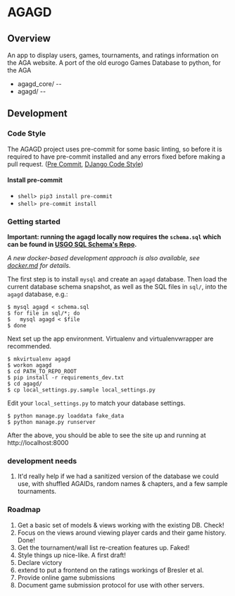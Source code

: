 # AGAGD

## Overview
An app to display users, games, tournaments, and ratings information on the AGA website.
A port of the old eurogo Games Database to python, for the AGA

 - agagd_core/     --
 - agagd/          --

## Development

### Code Style
The AGAGD project uses pre-commit for some basic linting, so before it is required to have pre-commit installed and any errors fixed before making a pull request. ([Pre Commit](https://pre-commit.com/), [DJango Code Style](https://docs.djangoproject.com/en/3.2/internals/contributing/writing-code/coding-style/))

#### Install pre-commit
* `shell> pip3 install pre-commit`
* `shell> pre-commit install`

### Getting started

**Important: running the agagd locally now requires the `schema.sql` which can be found in [USGO SQL Schema's Repo](https://github.com/usgo/usgo-sql-schemas).**

*A new docker-based development approach is also available, see [docker.md](docker.md) for details.*

The first step is to install `mysql` and create an `agagd` database. Then load the current database schema snapshot, as well
as the SQL files in `sql/`, into the `agagd` database, e.g.:

~~~
$ mysql agagd < schema.sql
$ for file in sql/*; do
$   mysql agagd < $file
$ done
~~~

Next set up the app environment. Virtualenv and virtualenvwrapper are recommended.

~~~
$ mkvirtualenv agagd
$ workon agagd
$ cd PATH_TO_REPO_ROOT
$ pip install -r requirements_dev.txt
$ cd agagd/
$ cp local_settings.py.sample local_settings.py
~~~

Edit your `local_settings.py` to match your database settings.

~~~
$ python manage.py loaddata fake_data
$ python manage.py runserver
~~~

After the above, you should be able to see the site up and running at http://localhost:8000

### development needs
1. It'd really help if we had a sanitized version of the database we could use,
with shuffled AGAIDs, random names & chapters, and a few sample tournaments.

### Roadmap

1. Get a basic set of models & views working with the existing DB. Check!
2. Focus on the views around viewing player cards and their game history. Done!
3. Get the tournament/wall list re-creation features up. Faked!
4. Style things up nice-like. A first draft!
5. Declare victory
6. extend to put a frontend on the ratings workings of Bresler et al.
7. Provide online game submissions
8. Document game submission protocol for use with other servers.
